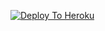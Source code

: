 [![Deploy To Heroku](https://www.herokucdn.com/deploy/button.svg)](https://heroku.com/deploy?template=https://github.com/StarkGang/meikohero)
